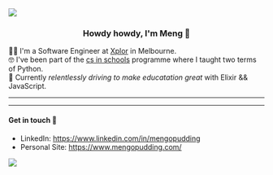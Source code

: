 <img src="https://gfycat.com/bronzeilliteratefirecrest">


<h3 align="center"> Howdy howdy, I'm Meng 🤠 </h3>

👨‍💻 I'm a Software Engineer at [Xplor](https://ourxplor.com/) in Melbourne.<br />
🤓 I've been part of the [cs in schools](https://csinschools.com/) programme where I taught two terms of Python.<br />
🚀 Currently *relentlessly driving to make educatation great* with Elixir && JavaScript.<br />

-------------------------


-------------------------

#### Get in touch 👋
- LinkedIn: https://www.linkedin.com/in/mengopudding <br />
- Personal Site: https://www.mengopudding.com/ <br />

<img src="https://gfycat.com/bronzeilliteratefirecrest">
